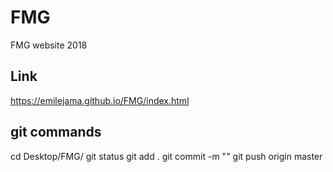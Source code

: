 # FMG
FMG website 2018

##  Link

<a href="https://emilejama.github.io/FMG/index.html">https://emilejama.github.io/FMG/index.html</a>

## git commands


cd Desktop/FMG/
git status
git add .
git commit -m "<your message>"
git push origin master


